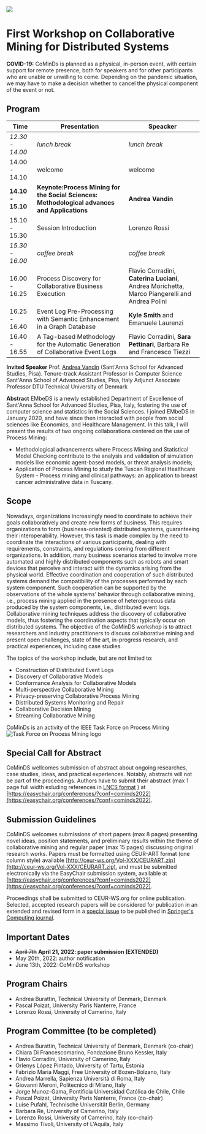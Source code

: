 [![](https://www.discotec.org/2022/discotec2022-banner.jpeg)](https://www.discotec.org/2022/)

# First Workshop on Collaborative Mining for Distributed Systems


**COVID-19:** CoMinDs is planned as a physical, in-person event, with certain support for remote presence, both for speakers and for other participants who are unable or unwilling to come. Depending on the pandemic situation, we may have to make a decision whether to cancel the physical component of the event or not.


## Program

Time | Presentation | Speacker
--- | --- | ---
*12.30 - 14.00* |	*lunch break*	| *lunch break*
14.00 - 14.10 | welcome	| welcome
**14.10 - 15.10**	| **Keynote:Process Mining for the Social Sciences: Methodological advances and Applications** | **Andrea Vandin**
15.10 - 15.30	| Session Introduction | Lorenzo Rossi
*15.30 - 16.00*	| *coffee break*	| *coffee break*
16.00 - 16.25	| Process Discovery for Collaborative Business Execution |  Flavio Corradini, **Caterina Luciani**, Andrea Morichetta, Marco Piangerelli and Andrea Polini 
16.25 - 16.40	| Event Log Pre-Processing with Semantic Enhancement in a Graph Database | **Kyle Smith** and Emanuele Laurenzi
16.40 - 16.55	| A Tag-based Methodology for the Automatic Generation of Collaborative Event Logs | Flavio Corradini, **Sara Pettinari**, Barbara Re and Francesco Tiezzi


**Invited Speaker**
Prof. [Andrea Vandin](https://www.santannapisa.it/it/andrea-vandin) (Sant'Anna School for Advanced Studies, Pisa). 
Tenure-track Assistant Professor in Computer Science
Sant'Anna School of Advanced Studies, Pisa, Italy
Adjunct Associate Professor
DTU Technical University of Denmark

**Abstract**
EMbeDS is a newly established Department of Excellence of Sant'Anna School for Advanced Studies, Pisa, Italy, fostering the use of computer science and statistics in the Social Sciences. I joined EMbeDS in January 2020, and have since then interacted with people from social sciences like Economics, and Healthcare Management. In this talk, I will present the results of two ongoing collaborations centered on the use of Process Mining: 
- Methodological advancements where Process Mining and Statistical Model Checking contribute to the analysis and validation of simulation models like economic agent-based models, or threat analysis models;
- Application of Process Mining to study the Tuscan Regional Healthcare System - Process mining and clinical pathways: an application to breast cancer administrative data in Tuscany.

## Scope 

Nowadays, organizations increasingly need to coordinate to achieve their goals collaboratively and create new forms of business. This requires organizations to form (business-oriented) distributed systems, guaranteeing their interoperability. However, this task is made complex by the need to coordinate the interactions of various participants, dealing with requirements, constraints, and regulations coming from different organizations. In addition, many business scenarios started to involve more automated and highly distributed components such as robots and smart devices that perceive and interact with the dynamics arising from the physical world. 
Effective coordination and cooperation of such distributed systems demand the compatibility of the processes performed by each system component. Such cooperation can be supported by the observations of the whole systems’ behavior through collaborative mining, i.e., process mining applied in the presence of heterogeneous data produced by the system components, i.e., distributed event logs. Collaborative mining techniques address the discovery of collaborative models, thus fostering the coordination aspects that typically occur on distributed systems.
The objective of the CoMinDS workshop is to attract researchers and industry practitioners to discuss collaborative mining and present open challenges, state of the art, in-progress research, and practical experiences, including case studies. 

The topics of the workshop include, but are not limited to:
* Construction of Distributed Event Logs
* Discovery of Collaborative Models
* Conformance Analysis for Collaborative Models
* Multi-perspective Collaborative Mining
* Privacy-preserving Collaborative Process Mining
* Distributed Systems Monitoring and Repair
* Collaborative Decision Mining 
* Streaming Collaborative Mining

CoMinDs is an activity of the IEEE Task Force on Process Mining
![Task Force on Process Mining logo](https://www.tf-pm.org/pics/logo.jpg)

## Special Call for Abstract
CoMinDS wellcomes submission of abstract about ongoing researches, case studies, ideas, and practical experiences. Notably, abstracts will not be part of the proceedings. Authors have to submit their abstract (max 1 page full width exluding references in [LNCS format](https://www.overleaf.com/project/62850169ea07884843d3d9c2) ) at [https://easychair.org/conferences/?conf=cominds2022](https://easychair.org/conferences/?conf=cominds2022). 

## Submission Guidelines
CoMinDS welcomes submissions of short papers (max 8 pages) presenting novel ideas, position statements, and preliminary results within the theme of collaborative mining and regular paper (max 15 pages) discussing original research works. 
Papers must be formatted using CEUR-ART format (one column style) available [http://ceur-ws.org/Vol-XXX/CEURART.zip](http://ceur-ws.org/Vol-XXX/CEURART.zip), and must be submitted electronically via the EasyChair submission system, available at [https://easychair.org/conferences/?conf=cominds2022](https://easychair.org/conferences/?conf=cominds2022).

Proceedings shall be submitted to CEUR-WS.org for online publication. Selected, accepted research papers will be considered for publication in an extended and revised form in a  [special issue](https://www.springer.com/journal/607/updates/20210362) to be published in [Springer's Computing journal](https://www.springer.com/journal/607/).

## Important Dates
-   ~~April 7th~~ **April 21, 2022: paper submission (EXTENDED)**
-   May 20th, 2022: author notification 
-   June 13th, 2022: CoMinDS workshop

## Program Chairs

- Andrea Burattin, Technical University of Denmark, Denmark
- Pascal Poizat, University Paris Nanterre, France
- Lorenzo Rossi, University of Camerino, Italy

## Program Committee (to be completed)

- Andrea Burattin, Technical University of Denmark, Denmark (co-chair)
- Chiara Di Francescomarino, Fondazione Bruno Kessler, Italy
- Flavio Corradini, University of Camerino, Italy  
- Orlenys López Pintado, University of Tartu, Estonia
- Fabrizio Maria Maggi, Free University of Bozen-Bolzano, Italy
- Andrea Marrella, Sapienza Università di Roma, Italy
- Giovanni Meroni, Politecnico di Milano, Italy
- Jorge Munoz-Gama, Pontificia Universidad Católica de Chile, Chile 
- Pascal Poizat, University Paris Nanterre, France (co-chair)
- Luise Pufahl, Technische Universität Berlin, Germany
- Barbara Re, University of Camerino, Italy
- Lorenzo Rossi, University of Camerino, Italy (co-chair)
- Massimo Tivoli, University of L'Aquila, Italy

